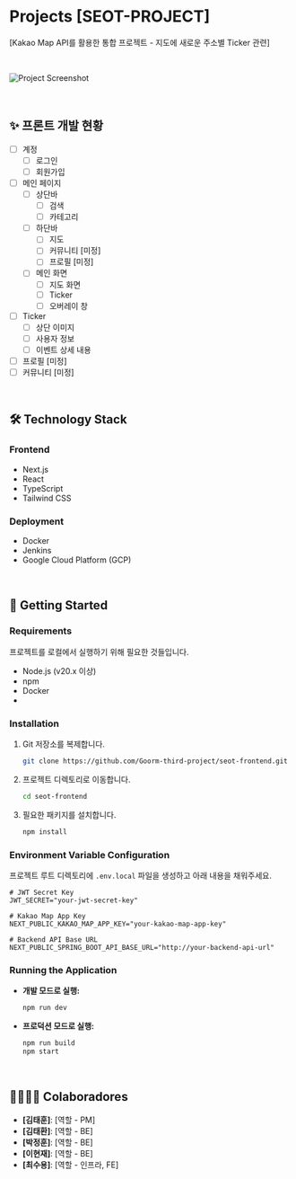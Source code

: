 #  Projects [SEOT-PROJECT]

[Kakao Map API를 활용한 통합 프로젝트 - 지도에 새로운 주소별 Ticker 관련]

<br>

![Project Screenshot]()

<br>

## ✨ 프론트 개발 현황

- [ ] 계정
  - [ ] 로그인
  - [ ] 회원가입
- [ ] 메인 페이지
  - [ ] 상단바
    - [ ] 검색
    - [ ] 카테고리
  - [ ] 하단바
    - [ ] 지도
    - [ ] 커뮤니티 [미정]
    - [ ] 프로필 [미정]
  - [ ] 메인 화면
    - [ ] 지도 화면
    - [ ] Ticker
    - [ ] 오버레이 창
- [ ] Ticker
  - [ ] 상단 이미지
  - [ ] 사용자 정보
  - [ ] 이벤트 상세 내용
- [ ] 프로필 [미정]
- [ ] 커뮤니티 [미정]

<br>

## 🛠️ Technology Stack

### Frontend
- Next.js
- React
- TypeScript
- Tailwind CSS

### Deployment
- Docker
- Jenkins
- Google Cloud Platform (GCP)

<br>

## 🚀 Getting Started

### Requirements
프로젝트를 로컬에서 실행하기 위해 필요한 것들입니다.
- Node.js (v20.x 이상)
- npm
- Docker
- 
### Installation
1.  Git 저장소를 복제합니다.
    ```bash
    git clone https://github.com/Goorm-third-project/seot-frontend.git
    ```
2.  프로젝트 디렉토리로 이동합니다.
    ```bash
    cd seot-frontend
    ```
3.  필요한 패키지를 설치합니다.
    ```bash
    npm install
    ```

### Environment Variable Configuration
프로젝트 루트 디렉토리에 `.env.local` 파일을 생성하고 아래 내용을 채워주세요.

```env
# JWT Secret Key
JWT_SECRET="your-jwt-secret-key"

# Kakao Map App Key
NEXT_PUBLIC_KAKAO_MAP_APP_KEY="your-kakao-map-app-key"

# Backend API Base URL
NEXT_PUBLIC_SPRING_BOOT_API_BASE_URL="http://your-backend-api-url"
```

### Running the Application

-   **개발 모드로 실행:**
    ```bash
    npm run dev
    ```

-   **프로덕션 모드로 실행:**
    ```bash
    npm run build
    npm start
    ```
<br>

## 👨‍👩‍👧‍👦 Colaboradores

- **[김태훈]**: [역할 - PM]
- **[김태환]**: [역할 - BE]
- **[박정훈]**: [역할 - BE]
- **[이현재]**: [역할 - BE]
- **[최수용]**: [역할 - 인프라, FE]